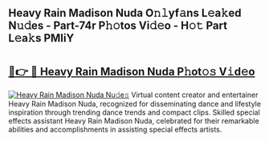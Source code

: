 ## Heavy Rain Madison Nuda O𝚗𝚕yf𝚊ns L𝚎a𝚔ed N𝚞𝚍es - Part-74r P𝚑𝚘tos Vi𝚍𝚎o - H𝚘𝚝 Part L𝚎a𝚔s PMIiY

# <h2><a href="http://kfe4ce.oniu.top/?m=Heavy+Rain+Madison+Nuda">🔗👉 🔴 Heavy Rain Madison Nuda P𝚑ot𝚘𝚜 V𝚒d𝚎o</a></h2>

[![Heavy Rain Madison Nuda Nu𝚍e𝚜](https://i.imgur.com/0qMVB7G.gif)](http://kfe4ce.oniu.top/?m=Heavy+Rain+Madison+Nuda)
Virtual content creator and entertainer Heavy Rain Madison Nuda, recognized for disseminating dance and lifestyle inspiration through trending dance trends and compact clips. Skilled special effects assistant Heavy Rain Madison Nuda, celebrated for their remarkable abilities and accomplishments in assisting special effects artists.  
